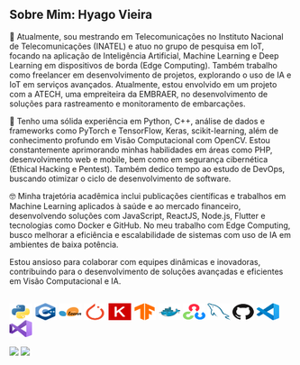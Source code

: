 ## Sobre Mim: Hyago Vieira

🔭  Atualmente, sou mestrando em Telecomunicações no Instituto Nacional de Telecomunicações (INATEL) e atuo no grupo de pesquisa em IoT, focando na aplicação de Inteligência Artificial, Machine Learning e Deep Learning em dispositivos de borda (Edge Computing). Também trabalho como freelancer em desenvolvimento de projetos, explorando o uso de IA e IoT em serviços avançados. Atualmente, estou envolvido em um projeto com a ATECH, uma empreiteira da EMBRAER, no desenvolvimento de soluções para rastreamento e monitoramento de embarcações.

🌱 Tenho uma sólida experiência em Python, C++, análise de dados e frameworks como PyTorch e TensorFlow, Keras, scikit-learning, além de conhecimento profundo em Visão Computacional com OpenCV. Estou constantemente aprimorando minhas habilidades em áreas como PHP, desenvolvimento web e mobile, bem como em segurança cibernética (Ethical Hacking e Pentest). Também dedico tempo ao estudo de DevOps, buscando otimizar o ciclo de desenvolvimento de software.

🤓 Minha trajetória acadêmica inclui publicações científicas e trabalhos em Machine Learning aplicados à saúde e ao mercado financeiro, desenvolvendo soluções com JavaScript, ReactJS, Node.js, Flutter e tecnologias como Docker e GitHub. No meu trabalho com Edge Computing, busco melhorar a eficiência e escalabilidade de sistemas com uso de IA em ambientes de baixa potência.

Estou ansioso para colaborar com equipes dinâmicas e inovadoras, contribuindo para o desenvolvimento de soluções avançadas e eficientes em Visão Computacional e IA.

<div style="display: inline_block"><br>
  
  <img align="center" alt="Hyago-Python" height="30" width="40" src="https://raw.githubusercontent.com/devicons/devicon/master/icons/python/python-original.svg"> 
  <img align="center" alt="Hyago-Cplusplus" height="30" width="40" src="https://raw.githubusercontent.com/devicons/devicon/master/icons/cplusplus/cplusplus-original.svg"> 
  <img align="center" alt="Hyago-PHP" height="30" width="40" src="https://raw.githubusercontent.com/devicons/devicon/master/icons/scikitlearn/scikitlearn-original.svg"> 
  <img align="center" alt="Hyago-PHP" height="30" width="40" src="https://raw.githubusercontent.com/devicons/devicon/master/icons/pytorch/pytorch-original.svg"> 
  <img align="center" alt="Hyago-PHP" height="30" width="40" src="https://raw.githubusercontent.com/devicons/devicon/master/icons/keras/keras-original.svg"> 
  <img align="center" alt="Hyago-PHP" height="30" width="40" src="https://raw.githubusercontent.com/devicons/devicon/master/icons/tensorflow/tensorflow-original.svg"> 
  <img align="center" alt="Hyago-PHP" height="30" width="40" src="https://raw.githubusercontent.com/devicons/devicon/master/icons/docker/docker-original.svg"> 
  <img align="center" alt="Hyago-PHP" height="30" width="40" src="https://raw.githubusercontent.com/devicons/devicon/master/icons/opencv/opencv-original.svg"> 
  <img align="center" alt="Hyago-PHP" height="30" width="40" src="https://raw.githubusercontent.com/devicons/devicon/master/icons/mysql/mysql-original.svg"> 
  <img align="center" alt="Hyago-PHP" height="30" width="40" src="https://raw.githubusercontent.com/devicons/devicon/master/icons/github/github-original.svg"> 
  <img align="center" alt="Hyago-PHP" height="30" width="40" src="https://raw.githubusercontent.com/devicons/devicon/master/icons/vscode/vscode-original.svg"> 
  <img align="center" alt="Hyago-PHP" height="30" width="40" src="https://raw.githubusercontent.com/devicons/devicon/master/icons/visualstudio/visualstudio-original.svg"> 
</div>

<br>

<div> 
  <a href = "mailto:hyago.silva@mtel.inatel.br"><img src="https://img.shields.io/badge/-outlook-%23333?style=for-the-badge&logo=gmail&logoColor=blue" target="_blank"></a>
  <a href="https://www.linkedin.com/in/hyagovieira/" target="_blank"><img src="https://img.shields.io/badge/-LinkedIn-%230077B5?style=for-the-badge&logo=linkedin&logoColor=white" target="_blank"></a> 
</div>

